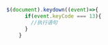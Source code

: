 ```javascript
$(document).keydown((event)=>{
      if(event.keyCode === 13){
        //执行语句
      }
    }
```

